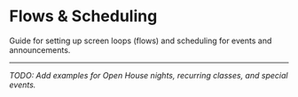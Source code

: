 # Flows & Scheduling

Guide for setting up screen loops (flows) and scheduling for events and announcements.

---

_TODO: Add examples for Open House nights, recurring classes, and special events._
